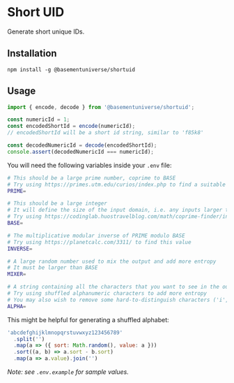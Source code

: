 # Short UID

Generate short unique IDs.

## Installation

```
npm install -g @basementuniverse/shortuid
```

## Usage

```typescript
import { encode, decode } from '@basementuniverse/shortuid';

const numericId = 1;
const encodedShortId = encode(numericId);
// encodedShortId will be a short id string, similar to 'f85k8'

const decodedNumericId = decode(encodedShortId);
console.assert(decodedNumericId === numericId);
```

You will need the following variables inside your `.env` file:

```bash
# This should be a large prime number, coprime to BASE
# Try using https://primes.utm.edu/curios/index.php to find a suitable prime
PRIME=

# This should be a large integer
# It will define the size of the input domain, i.e. any inputs larger than BASE will result in duplicate ids
# Try using https://codinglab.huostravelblog.com/math/coprime-finder/index.php to find coprimes of PRIME
BASE=

# The multiplicative modular inverse of PRIME modulo BASE
# Try using https://planetcalc.com/3311/ to find this value
INVERSE=

# A large random number used to mix the output and add more entropy
# It must be larger than BASE
MIXER=

# A string containing all the characters that you want to see in the output
# Try using shuffled alphanumeric characters to add more entropy
# You may also wish to remove some hard-to-distinguish characters ('i', 'l', '1', '0', 'o' etc.)
ALPHA=
```

This might be helpful for generating a shuffled alphabet:

```javascript
'abcdefghijklmnopqrstuvwxyz123456789'
  .split('')
  .map(a => ({ sort: Math.random(), value: a }))
  .sort((a, b) => a.sort - b.sort)
  .map(a => a.value).join('')
```

_Note: see `.env.example` for sample values._
